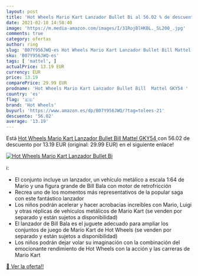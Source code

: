 ```yaml
---
layout: post
title: 'Hot Wheels Mario Kart Lanzador Bullet Bi al 56.02 % de descuento'
date: 2021-02-18 14:58:40
image: 'https://m.media-amazon.com/images/I/31RojBlHKBL._SL200_.jpg'
comments: true
category: ofertas
author: ring
slug: 'B07Y956JWQ-es Hot Wheels Mario Kart Lanzador Bullet Bill Mattel GKY54'
sku: 'B07Y956JWQ-es'
tags: [ 'mattel', ]
actualPrice: 13.19 EUR
currency: EUR
price: 13.19
comparePrice: 29.99 EUR
prodname: 'Hot Wheels Mario Kart Lanzador Bullet Bill  Mattel GKY54 '
country: 'es'
flag: '🇪🇸'
brand: 'Hot Wheels'
buyurl: 'https://www.amazon.es/dp/B07Y956JWQ/?tag=tolees-21'
descuento: '56.02'
average: '13.19'
---
```


Está [Hot Wheels Mario Kart Lanzador Bullet Bill  Mattel GKY54 ](https://www.amazon.es/dp/B07Y956JWQ/?tag=tolees-21) con 56.02 de descuento por 13.19 EUR (original: 29.99 EUR) en el siguiente enlace!

[![Hot Wheels Mario Kart Lanzador Bullet Bi](https://m.media-amazon.com/images/I/31RojBlHKBL._SL200_.jpg)](https://www.amazon.es/dp/B07Y956JWQ/?tag=tolees-21)

ℹ️:

- El conjunto incluye un lanzador, un vehículo metálico a escala 1:64 de Mario y una figura grande de Bill Bala con motor de retrofricción
- Recrea uno de los momentos más representativos de la popular saga con este fantástico lanzador
- Los niños podrán acelerar y hacer acrobacias increíbles con Mario, Luigi y otras réplicas de vehículos metálicos de Mario Kart (se venden por separado y están sujetos a disponibilidad)
- El lanzador de Bill Bala es el juguete adecuado para ampliar los conjuntos de juego de Mario Kart de Hot Wheels (se venden por separado y están sujetos a disponibilidad)
- Los niños podrán dejar volar su imaginación con la combinación del emocionante rendimiento de Hot Wheels con la acción y las carreras de Mario Kart

[🛒 Ver la oferta!!](https://www.amazon.es/dp/B07Y956JWQ/?tag=tolees-21)
